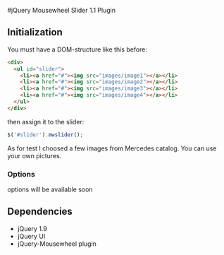 #jQuery Mousewheel Slider 1.1 Plugin

## Initialization

You must have a DOM-structure like this before:

```html
<div>
  <ul id="slider">
    <li><a href="#"><img src="images/image1"></a></li>
    <li><a href="#"><img src="images/image2"></a></li>
    <li><a href="#"><img src="images/image3"></a></li>
    <li><a href="#"><img src="images/image4"></a></li>
  </ul>
</div>
```

then assign it to the slider:

```js
$('#slider').mwslider();
```

As for test I choosed a few images from Mercedes catalog.
You can use your own pictures.

### Options ###

options will be available soon

## Dependencies
* jQuery 1.9
* jQuery UI 
* jQuery-Mousewheel plugin
